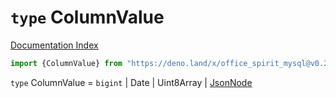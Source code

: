 # `type` ColumnValue

[Documentation Index](../README.md)

```ts
import {ColumnValue} from "https://deno.land/x/office_spirit_mysql@v0.21.0/mod.ts"
```

`type` ColumnValue = `bigint` | Date | Uint8Array | [JsonNode](../type.JsonNode/README.md)